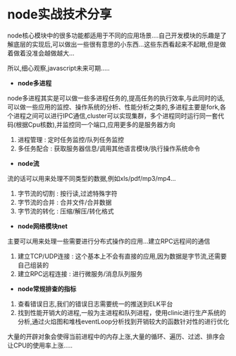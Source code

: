 <!--
 * @Author: lizhiyuan
 * @Date: 2020-09-29 09:54:09
 * @LastEditors: lizhiyuan
 * @LastEditTime: 2021-01-19 18:18:31
-->
# node实战技术分享

node核心模块中的很多功能都适用于不同的应用场景....自己开发模块的乐趣是了解底层的实现后,可以做出一些很有意思的小东西...这些东西看起来不起眼,但是做着做着没准会越做越大...

所以,细心观察,javascript未来可期.....

- **node多进程**

node多进程其实是可以做一些多进程任务的,提高任务的执行效率,与此同时的话,可以做一些应用的监控、操作系统的分析、性能分析之类的,多进程主要是fork,各个进程之间可以进行IPC通信,cluster可以实现集群，多个进程同时运行同一套代码(根据Cpu核数),并监控同一个端口,应用更多的是服务器方向

1. 进程管理 : 定时任务监控/队列任务监控
2. 多任务配合 : 获取服务器信息/调用其他语言模块/执行操作系统命令


- **node流**

流的话可以用来处理不同类型的数据,例如xls/pdf/mp3/mp4...

1. 字节流的切割 : 按行读,过滤特殊字符
2. 字节流的合并 : 合并文件/合并数据
3. 字节流的转化 : 压缩/解压/转化格式

- **node网络模块net**

主要可以用来处理一些需要进行分布式操作的应用...建立RPC远程间的通信

1. 建立TCP/UDP连接 : 这个基本上不会有直接的应用,因为数据是字节流,还需要自己组装的
2. 建立RPC远程连接 : 进行微服务/消息队列服务

- **node常规排查的指标**

1. 查看错误日志,我们的错误日志需要统一的推送到ELK平台
2. 找到性能开销大的进程,一般为主进程和队列进程，使用clinic进行生产系统的分析,通过火焰图和堆栈eventLoop分析找到开销较大的函数针对性的进行优化

大量的开辟对象会使得当前进程中的内存上涨,大量的循环、遍历、过滤、排序会让CPU的使用率上涨.....


















